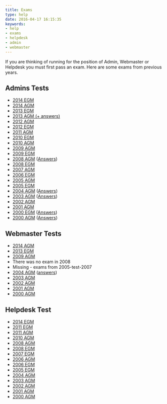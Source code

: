 ```yaml
---
title: Exams
type: help
date: 2016-04-17 16:15:35
keywords:
- help
- exams
- helpdesk
- admin
- webmaster
---
```


If you are thinking of running for the position of Admin, Webmaster or Helpdesk
you must first pass an exam. Here are some exams from previous years.

## Admins Tests

*   [2014 EGM](./admin-test-2014-egm)
*   [2014 AGM](./admin-test-2014-agm)
*   [2013 EGM](./admin-test-2013-egm)
*   [2013 AGM (+ answers)](./admin-test-2013-agm)
*   [2012 AGM](./admin-test-2012-agm)
*   [2012 EGM](./admin-test-2012-egm)
*   [2011 AGM](./admin-test-2011-agm)
*   [2010 EGM](./admin-test-2010-egm)
*   [2010 AGM](./admin-test-2010-agm)
*   [2009 AGM](./admin-test-2009-agm)
*   [2009 EGM](./admin-test-2009-egm)
*   [2008 AGM](./admin-test-2008-agm) ([Answers](./admin-test-2008-agm-Answers))
*   [2008 EGM](./admin-test-2008-egm)
*   [2007 AGM](./admin-test-2007-agm)
*   [2006 EGM](./admin-test-2006-egm)
*   [2005 AGM](./admin-test-2005-agm)
*   [2005 EGM](./admin-test-2005-egm)
*   [2004 AGM](./admin-test-2004-agm) ([Answers](./admin-test-2004-agm-Answers))
*   [2003 AGM](./admin-test-2003-agm) ([Answers](./admin-test-2003-agm-Answers))
*   [2002 AGM](./admin-test-2002-agm)
*   [2001 AGM](./admin-test-2001-agm)
*   [2000 EGM](./admin-test-2000-egm) ([Answers](./admin-test-2000-egm-Answers))
*   [2000 AGM](./admin-test-2000-agm) ([Answers](./admin-test-2000-agm-Answers))

## Webmaster Tests

*   [2014 AGM](./webmaster-test-2014-agm)
*   [2013 EGM](./webmaster-test-2013-egm)
*   [2009 AGM](./webmaster-test-2009-agm)
*   There was no exam in 2008
*   Missing - exams from 2005-test-2007
*   [2004 AGM](./webmaster-test-2004-agm) ([answers](./webmaster-test-2004-agm-answers))
*   [2003 AGM](./webmaster-test-2003-agm)
*   [2002 AGM](./webmaster-test-2002-agm)
*   [2001 AGM](./webmaster-test-2001-agm)
*   [2000 AGM](./webmaster-test-2000-agm)

## Helpdesk Test

*   [2014 EGM](./helpdesk-test-2014-egm)
*   [2011 EGM](./helpdesk-test-2011-egm)
*   [2011 AGM](./helpdesk-test-2011-agm)
*   [2010 AGM](./helpdesk-test-2010-agm)
*   [2008 AGM](./helpdesk-test-2008-agm)
*   [2008 EGM](./helpdesk-test-2008-egm)
*   [2007 EGM](./helpdesk-test-2007-egm)
*   [2006 AGM](./helpdesk-test-2006-agm)
*   [2006 EGM](./helpdesk-test-2006-egm)
*   [2005 EGM](./helpdesk-test-2005-egm)
*   [2004 AGM](./helpdesk-test-2004-agm)
*   [2003 AGM](./helpdesk-test-2003-agm)
*   [2002 AGM](./helpdesk-test-2002-agm)
*   [2001 AGM](./helpdesk-test-2001-agm)
*   [2000 AGM](./helpdesk-test-2000-agm)
